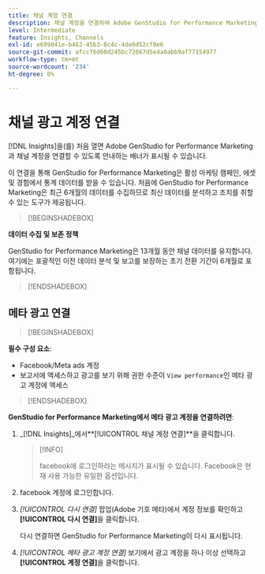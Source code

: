 ```yaml
---
title: 채널 계정 연결
description: 채널 계정을 연결하여 Adobe GenStudio for Performance Marketing 마케팅 캠페인 및 에셋 성과를 모니터링합니다.
level: Intermediate
feature: Insights, Channels
exl-id: e699041e-b462-45b3-8c4c-4de0d52cf0e6
source-git-commit: afccf6d60d245bc72667d5e4a0abb9af77154977
workflow-type: tm+mt
source-wordcount: '234'
ht-degree: 0%

---
```


# 채널 광고 계정 연결

[!DNL Insights]을(를) 처음 열면 Adobe GenStudio for Performance Marketing과 채널 계정을 연결할 수 있도록 안내하는 배너가 표시될 수 있습니다.

이 연결을 통해 GenStudio for Performance Marketing은 활성 마케팅 캠페인, 에셋 및 경험에서 통계 데이터를 받을 수 있습니다. 처음에 GenStudio for Performance Marketing은 최근 6개월의 데이터를 수집하므로 최신 데이터를 분석하고 조치를 취할 수 있는 도구가 제공됩니다.

>[!BEGINSHADEBOX]

**데이터 수집 및 보존 정책**

GenStudio for Performance Marketing은 13개월 동안 채널 데이터를 유지합니다. 여기에는 포괄적인 이전 데이터 분석 및 보고를 보장하는 초기 전환 기간이 6개월로 포함됩니다.

>[!ENDSHADEBOX]

## 메타 광고 연결

>[!BEGINSHADEBOX]

**필수 구성 요소**:

- Facebook/Meta ads 계정
- 보고서에 액세스하고 광고를 보기 위해 권한 수준이 `View performance`인 메타 광고 계정에 액세스

>[!ENDSHADEBOX]

**GenStudio for Performance Marketing에서 메타 광고 계정을 연결하려면**:

1. _[!DNL Insights]_에서&#x200B;**[!UICONTROL 채널 계정 연결]**을 클릭합니다.

   >[!INFO]
   >
   >facebook에 로그인하라는 메시지가 표시될 수 있습니다. Facebook은 현재 사용 가능한 유일한 옵션입니다.

1. facebook 계정에 로그인합니다.

1. _[!UICONTROL 다시 연결]_ 팝업(Adobe 기호 메타)에서 계정 정보를 확인하고 **[!UICONTROL 다시 연결]**&#x200B;을 클릭합니다.

   다시 연결하면 GenStudio for Performance Marketing이 다시 표시됩니다.

1. _[!UICONTROL 메타 광고 계정 연결]_ 보기에서 광고 계정을 하나 이상 선택하고 **[!UICONTROL 계정 연결]**&#x200B;을 클릭합니다.
<!--
>[!INFO]
>
>You may receive an error if you previously enrolled the channel account with GenStudio for Performance Marketing.

The new user experience shows a banner to connect an account. There is not option to connect yet after you have one connection.
-->
